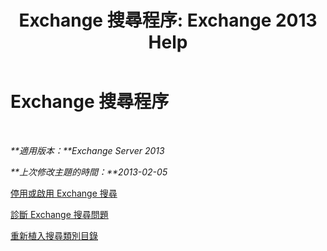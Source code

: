 ﻿---
title: 'Exchange 搜尋程序: Exchange 2013 Help'
TOCTitle: Exchange 搜尋程序
ms:assetid: 5b5ff467-d1f9-4ad1-9778-8ad4e0545040
ms:mtpsurl: https://technet.microsoft.com/zh-tw/library/Aa998289(v=EXCHG.150)
ms:contentKeyID: 52062544
ms.date: 05/21/2018
mtps_version: v=EXCHG.150
ms.translationtype: MT
---

# Exchange 搜尋程序

 

_**適用版本：**Exchange Server 2013_

_**上次修改主題的時間：**2013-02-05_

[停用或啟用 Exchange 搜尋](disable-or-enable-exchange-search-exchange-2013-help.md)

[診斷 Exchange 搜尋問題](diagnose-exchange-search-issues-exchange-2013-help.md)

[重新植入搜尋類別目錄](reseed-the-search-catalog-exchange-2013-help.md)

